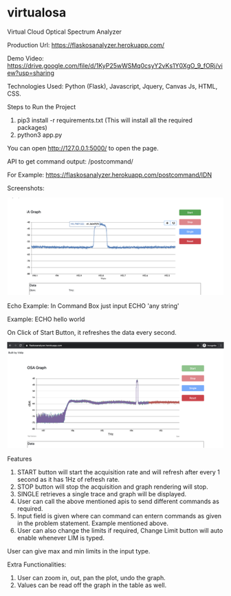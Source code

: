 # virtualosa
Virtual Cloud Optical Spectrum Analyzer

Production Url: https://flaskosanalyzer.herokuapp.com/

Demo Video: https://drive.google.com/file/d/1KyP25wWSMq0csyY2vKs1Y0XgO_9_fORj/view?usp=sharing

Technologies Used: Python (Flask), Javascript, Jquery, Canvas Js, HTML, CSS.

Steps to Run the Project

1. pip3 install -r requirements.txt (This will install all the required packages)
2. python3 app.py

You can open http://127.0.0.1:5000/ to open the page.

API to get command output: /postcommand/<Command>
  
  For Example: https://flaskosanalyzer.herokuapp.com/postcommand/IDN
 
Screenshots:

![Single Trace](tracegraph.png)

Echo Example: In Command Box just input ECHO 'any string'

Example: ECHO hello world

On Click of Start Button, it refreshes the data every second.

![Start](on_start.png)

Features

1. START button will start the acquisition rate and will refresh after every 1 second as it has 1Hz of refresh rate.
2. STOP button will stop the acquisition and graph rendering will stop.
3. SINGLE retrieves a single trace and graph will be displayed.
4. User can call the above mentioned apis to send different commands as required.
5. Input field is given where can command can entern commands as given in the problem statement. Example mentioned above. 
6. User can also change the limits if required, Change Limit button will auto enable whenever LIM is typed.

User can give max and min limits in the input type.

Extra Functionalities:

1. User can zoom in, out, pan the plot, undo the graph.
2. Values can be read off the graph in the table as well.



